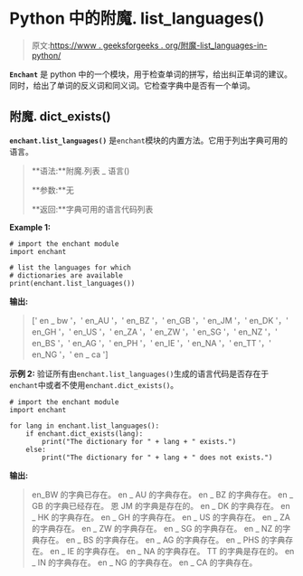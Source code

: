 # Python 中的附魔. list_languages()

> 原文:[https://www . geeksforgeeks . org/附魔-list_languages-in-python/](https://www.geeksforgeeks.org/enchant-list_languages-in-python/)

**`Enchant`** 是 python 中的一个模块，用于检查单词的拼写，给出纠正单词的建议。同时，给出了单词的反义词和同义词。它检查字典中是否有一个单词。

## 附魔. dict_exists()

**`enchant.list_languages()`** 是`enchant`模块的内置方法。它用于列出字典可用的语言。

> **语法:**附魔.列表 _ 语言()
> 
> **参数:**无
> 
> **返回:**字典可用的语言代码列表

**Example 1:**

```
# import the enchant module
import enchant

# list the languages for which
# dictionaries are available
print(enchant.list_languages())
```

**输出:**

> [' en _ bw '，' en_AU '，' en_BZ '，' en_GB '，' en_JM '，' en_DK '，' en_GH '，' en_US '，' en_ZA '，' en_ZW '，' en_SG '，' en_NZ '，' en_BS '，' en_AG '，' en_PH '，' en_IE '，' en_NA '，' en_TT '，' en_NG '，' en _ ca ']

**示例 2:** 验证所有由`enchant.list_languages()`生成的语言代码是否存在于`enchant`中或者不使用`enchant.dict_exists()`。

```
# import the enchant module
import enchant

for lang in enchant.list_languages():
    if enchant.dict_exists(lang):
        print("The dictionary for " + lang + " exists.")
    else:
        print("The dictionary for " + lang + " does not exists.")
```

**输出:**

> en_BW 的字典已存在。
> en _ AU 的字典存在。
> en _ BZ 的字典存在。
> en _ GB 的字典已经存在。
> 恩 JM 的字典是存在的。
> en _ DK 的字典存在。
> en _ HK 的字典存在。
> en _ GH 的字典存在。
> en _ US 的字典存在。
> en _ ZA 的字典存在。
> en _ ZW 的字典存在。
> en _ SG 的字典存在。
> en _ NZ 的字典存在。
> en _ BS 的字典存在。
> en _ AG 的字典存在。
> en _ PHS 的字典存在。
> en _ IE 的字典存在。
> en _ NA 的字典存在。
> TT 的字典是存在的。
> en _ IN 的字典存在。
> en _ NG 的字典存在。
> en _ CA 的字典存在。